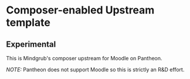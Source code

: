 # Composer-enabled Upstream template
## Experimental

This is Mindgrub's composer upstream for Moodle on Pantheon.

*NOTE:* Pantheon does not support Moodle so this is strictly an R&D effort.
